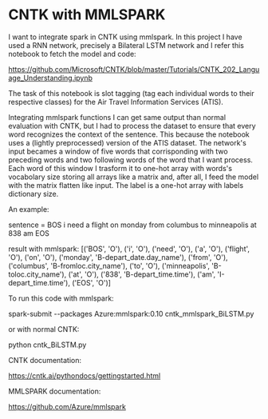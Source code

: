 # CNTK with MMLSPARK
I want to integrate spark in CNTK using mmlspark. In this project I have used a RNN network, precisely a Bilateral LSTM network and I refer this notebook to fetch the model and code:

https://github.com/Microsoft/CNTK/blob/master/Tutorials/CNTK_202_Language_Understanding.ipynb

The task of this notebook is slot tagging (tag each individual words to their respective classes) for the Air Travel Information Services (ATIS). 

Integrating mmlspark functions I can get same output than normal evaluation with CNTK, but I had to process the dataset to ensure that every word recognizes the context of the sentence. This because the notebook uses a (lightly preprocessed) version of the ATIS dataset. The network's input becames a window of five words that corrisponding with two preceding words and two following words of the word that I want process. 
Each word of this window I trasform it to one-hot array with words's vocabolary size storing all arrays like a matrix and, after all, I feed the model with the matrix flatten like input. The label is a one-hot array with labels dictionary size.

An example:

sentence = BOS i need a flight on monday from columbus to minneapolis at 838 am EOS

result with mmlspark:  [('BOS', 'O'), ('i', 'O'), ('need', 'O'), ('a', 'O'), ('flight', 'O'), ('on', 'O'), ('monday', 'B-depart_date.day_name'), ('from', 'O'), ('columbus', 'B-fromloc.city_name'), ('to', 'O'), ('minneapolis', 'B-toloc.city_name'), ('at', 'O'), ('838', 'B-depart_time.time'), ('am', 'I-depart_time.time'), ('EOS', 'O')]

To run this code with mmlspark:

spark-submit --packages Azure:mmlspark:0.10 cntk_mmlspark_BiLSTM.py

or with normal CNTK:

python cntk_BiLSTM.py


CNTK documentation:

https://cntk.ai/pythondocs/gettingstarted.html

MMLSPARK documentation:

https://github.com/Azure/mmlspark

